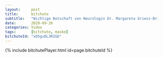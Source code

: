 ```yaml
---
layout:     post
title:      bitchute
subtitle:   "Wichtige Botschaft von Neurologin Dr. Margareta Griesz-Brisson"
date:       2020-09-26
categories: Video
tags:       [bitchute, maske]
bitchuteId: "xD5gvDL3RIGb"
---
```


{% include bitchutePlayer.html id=page.bitchuteId %}
